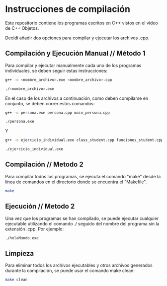 # Instrucciones de compilación

Este repositorio contiene los programas escritos en C++ vistos en el video de C++ Objetos.

Decidí añadir dos opciones para compilar y ejecutar los archivos .cpp.

## Compilación y Ejecución Manual // Método 1

Para compilar y ejecutar manualmente cada uno de los programas individuales, se deben seguir estas instrucciones:

```bash
g++ -o <nombre_archivo>.exe <nombre_archivo>.cpp

./<nombre_archivo>.exe
```

En el caso de los archivos a continuación, como deben compilarse en conjunto, se deben correr estos comandos:

```bash
g++ -o persona.exe persona.cpp main_persona.cpp

./persona.exe
```

Y

```bash
g++ -o ejercicio_individual.exe class_student.cpp funciones_student.cpp main_student.cpp

./ejercicio_individual.exe
```

## Compilación // Metodo 2

Para compilar todos los programas, se ejecuta el comando "make" desde la línea de comandos en el directorio donde se encuentra el "Makefile".

```bash
make
```

## Ejecución // Metodo 2

Una vez que los programas se han compilado, se puede ejecutar cualquier ejecutable utilizando el comando ./ seguido del nombre del programa sin la extensión .cpp. Por ejemplo:

```bash
./holaMundo.exe
```

## Limpieza

Para eliminar todos los archivos ejecutables y otros archivos generados durante la compilación, se puede usar el comando make clean:

```bash
make clean
```

